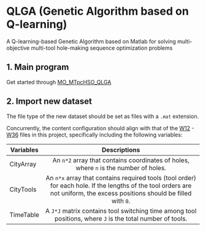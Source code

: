 # QLGA (Genetic Algorithm based on Q-learning)
A Q-learning-based Genetic Algorithm based on Matlab for solving multi-objective multi-tool hole-making sequence optimization problems

## 1. Main program
Get started through [MO_MTpcHSO_QLGA](https://github.com/Apple2625/QLGA/blob/master/QLGA/MO_MTpcHSO_QLGA.m)

## 2. Import new dataset
The file type of the new dataset should be set as files with a `.mat` extension. 

Concurrently, the content configuration should align with that of the [W12](https://github.com/Apple2625/QLGA/blob/master/QLGA/W12.mat) - [W36](https://github.com/Apple2625/QLGA/blob/master/QLGA/W36.mat) files in this project, specifically including the following variables:


| Variables                 | Descriptions                           | 
| ------------------------- |:--------------------------------------:|
| CityArray                 | An `n*2` array that contains coordinates of holes, where `n` is the number of holes.|
| CityTools                 | An `n*x` array that contains required tools (tool order) for each hole. If the lengths of the tool orders are not uniform, the excess positions should be filled with `0`.| 
| TimeTable                 | A `J*J` matrix contains tool switching time among tool positions, where `J` is the total number of tools.|
